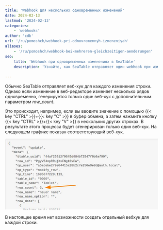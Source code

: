 ```yaml
---
title: 'Webhook для нескольких одновременных изменений'
date: 2024-02-13
lastmod: '2024-02-13'
categories:
    - 'webhooks'
author: 'cdb'
url: '/ru/pomoshch/webhook-pri-odnovremennyh-izmeneniyah'
aliases:
    - '/ru/pomoshch/webhook-bei-mehreren-gleichzeitigen-aenderungen'
seo:
    title: 'Webhook при одновременных изменениях в SeaTable'
    description: 'Узнайте, как SeaTable отправляет один webhook при изменениях нескольких строк и о значении параметра row_count для передачи данных.'

---
```


Обычно SeaTable отправляет веб-хук для каждого изменения строки. Однако если изменение в веб-редакторе изменяет несколько рядов одновременно, генерируется только один веб-хук с дополнительным параметром _row_count_.

Это происходит, например, если вы вводите значение с помощью {{< key "CTRL" >}}+{{< key "C" >}} в буфер обмена, а затем нажмите кнопку {{< key "CTRL" >}}+{{< key "V" >}} в нескольких других строках. В результате этого процесса будет сгенерирован только один веб-хук. На следующем графике показан соответствующий веб-хук.

![Несколько одновременных изменений через веб-хук.](images/webhook_multiple_changes.jpg)

В настоящее время нет возможности создать отдельный вебхук для каждой строки.
